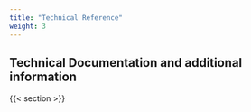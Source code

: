 ```yaml
---
title: "Technical Reference"
weight: 3
---
```

## Technical Documentation and additional information

{{< section  >}}

